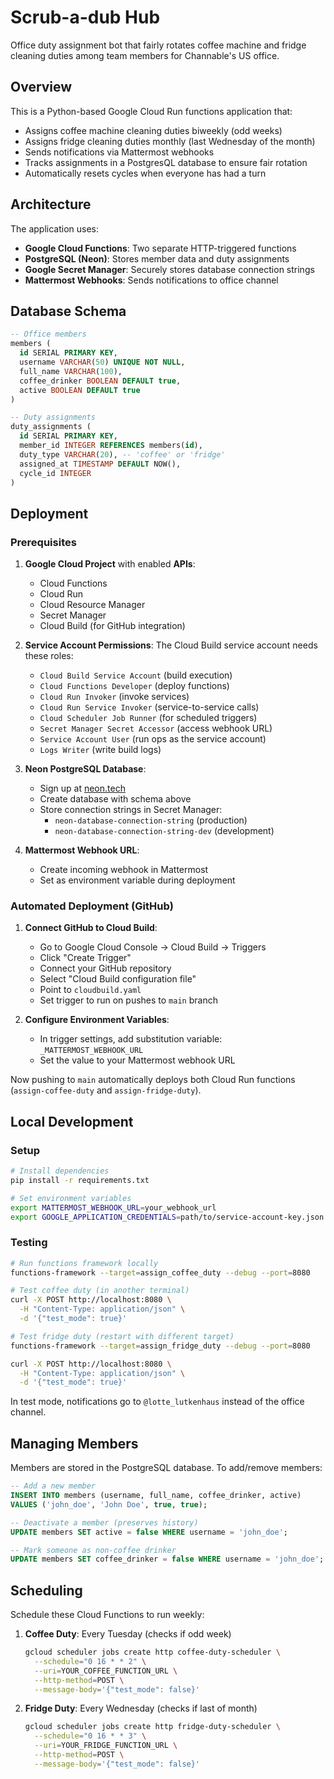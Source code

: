 # Scrub-a-dub Hub

Office duty assignment bot that fairly rotates coffee machine and fridge cleaning duties among team 
members for Channable's US office. 

## Overview

This is a Python-based Google Cloud Run functions application that:
- Assigns coffee machine cleaning duties biweekly (odd weeks)
- Assigns fridge cleaning duties monthly (last Wednesday of the month)
- Sends notifications via Mattermost webhooks
- Tracks assignments in a PostgresQL database to ensure fair rotation
- Automatically resets cycles when everyone has had a turn

## Architecture

The application uses:
- **Google Cloud Functions**: Two separate HTTP-triggered functions
- **PostgreSQL (Neon)**: Stores member data and duty assignments
- **Google Secret Manager**: Securely stores database connection strings
- **Mattermost Webhooks**: Sends notifications to office channel

## Database Schema

```sql
-- Office members
members (
  id SERIAL PRIMARY KEY,
  username VARCHAR(50) UNIQUE NOT NULL,
  full_name VARCHAR(100),
  coffee_drinker BOOLEAN DEFAULT true,
  active BOOLEAN DEFAULT true
)

-- Duty assignments
duty_assignments (
  id SERIAL PRIMARY KEY,
  member_id INTEGER REFERENCES members(id),
  duty_type VARCHAR(20), -- 'coffee' or 'fridge'
  assigned_at TIMESTAMP DEFAULT NOW(),
  cycle_id INTEGER
)
```

## Deployment

### Prerequisites

1. **Google Cloud Project** with enabled **APIs**:
   - Cloud Functions
   - Cloud Run
   - Cloud Resource Manager
   - Secret Manager
   - Cloud Build (for GitHub integration)

2. **Service Account Permissions**: The Cloud Build service account needs these roles:
   - `Cloud Build Service Account` (build execution)
   - `Cloud Functions Developer` (deploy functions)  
   - `Cloud Run Invoker` (invoke services)
   - `Cloud Run Service Invoker` (service-to-service calls)
   - `Cloud Scheduler Job Runner` (for scheduled triggers)
   - `Secret Manager Secret Accessor` (access webhook URL)
   - `Service Account User` (run ops as the service account)
   - `Logs Writer` (write build logs)

3. **Neon PostgreSQL Database**:
   - Sign up at [neon.tech](https://neon.tech)
   - Create database with schema above
   - Store connection strings in Secret Manager:
     - `neon-database-connection-string` (production)
     - `neon-database-connection-string-dev` (development)

4. **Mattermost Webhook URL**:
   - Create incoming webhook in Mattermost
   - Set as environment variable during deployment

### Automated Deployment (GitHub)

1. **Connect GitHub to Cloud Build**:
   - Go to Google Cloud Console → Cloud Build → Triggers
   - Click "Create Trigger"
   - Connect your GitHub repository
   - Select "Cloud Build configuration file"
   - Point to `cloudbuild.yaml`
   - Set trigger to run on pushes to `main` branch

2. **Configure Environment Variables**:
   - In trigger settings, add substitution variable: `_MATTERMOST_WEBHOOK_URL`
   - Set the value to your Mattermost webhook URL

Now pushing to `main` automatically deploys both Cloud Run functions (`assign-coffee-duty` and `assign-fridge-duty`).

## Local Development

### Setup

```bash
# Install dependencies
pip install -r requirements.txt

# Set environment variables
export MATTERMOST_WEBHOOK_URL=your_webhook_url
export GOOGLE_APPLICATION_CREDENTIALS=path/to/service-account-key.json
```

### Testing

```bash
# Run functions framework locally
functions-framework --target=assign_coffee_duty --debug --port=8080

# Test coffee duty (in another terminal)
curl -X POST http://localhost:8080 \
  -H "Content-Type: application/json" \
  -d '{"test_mode": true}'

# Test fridge duty (restart with different target)
functions-framework --target=assign_fridge_duty --debug --port=8080

curl -X POST http://localhost:8080 \
  -H "Content-Type: application/json" \
  -d '{"test_mode": true}'
```

In test mode, notifications go to `@lotte_lutkenhaus` instead of the office channel.

## Managing Members

Members are stored in the PostgreSQL database. To add/remove members:

```sql
-- Add a new member
INSERT INTO members (username, full_name, coffee_drinker, active) 
VALUES ('john_doe', 'John Doe', true, true);

-- Deactivate a member (preserves history)
UPDATE members SET active = false WHERE username = 'john_doe';

-- Mark someone as non-coffee drinker
UPDATE members SET coffee_drinker = false WHERE username = 'john_doe';
```

## Scheduling

Schedule these Cloud Functions to run weekly:

1. **Coffee Duty**: Every Tuesday (checks if odd week)
   ```bash
   gcloud scheduler jobs create http coffee-duty-scheduler \
     --schedule="0 16 * * 2" \
     --uri=YOUR_COFFEE_FUNCTION_URL \
     --http-method=POST \
     --message-body='{"test_mode": false}'
   ```

2. **Fridge Duty**: Every Wednesday (checks if last of month)
   ```bash
   gcloud scheduler jobs create http fridge-duty-scheduler \
     --schedule="0 16 * * 3" \
     --uri=YOUR_FRIDGE_FUNCTION_URL \
     --http-method=POST \
     --message-body='{"test_mode": false}'
   ```